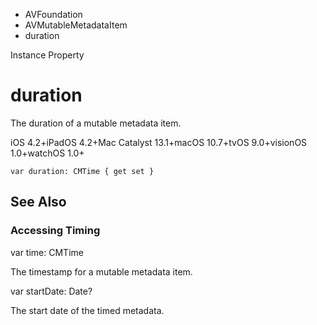 

- AVFoundation
- AVMutableMetadataItem
-  duration 

Instance Property

# duration

The duration of a mutable metadata item.

iOS 4.2+iPadOS 4.2+Mac Catalyst 13.1+macOS 10.7+tvOS 9.0+visionOS 1.0+watchOS 1.0+

``` source
var duration: CMTime { get set }
```

## See Also

### Accessing Timing

var time: CMTime

The timestamp for a mutable metadata item.

var startDate: Date?

The start date of the timed metadata.

